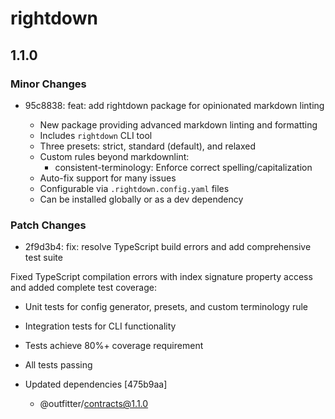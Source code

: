 # rightdown

## 1.1.0

### Minor Changes

- 95c8838: feat: add rightdown package for opinionated markdown linting

  - New package providing advanced markdown linting and formatting
  - Includes `rightdown` CLI tool
  - Three presets: strict, standard (default), and relaxed
  - Custom rules beyond markdownlint:
    - consistent-terminology: Enforce correct spelling/capitalization
  - Auto-fix support for many issues
  - Configurable via `.rightdown.config.yaml` files
  - Can be installed globally or as a dev dependency

### Patch Changes

- 2f9d3b4: fix: resolve TypeScript build errors and add comprehensive test suite

Fixed TypeScript compilation errors with index signature property access and added complete test coverage:

  - Unit tests for config generator, presets, and custom terminology rule
  - Integration tests for CLI functionality
  - Tests achieve 80%+ coverage requirement
  - All tests passing

- Updated dependencies [475b9aa]
  - @outfitter/contracts@1.1.0
